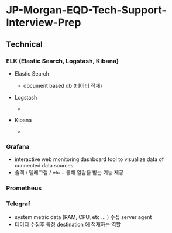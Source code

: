 # JP-Morgan-EQD-Tech-Support-Interview-Prep

## Technical

### ELK (Elastic Search, Logstash, Kibana)

- Elastic Search

  - document based db (데이터 적재)

- Logstash

  -

- Kibana

  -

### Grafana

- interactive web monitoring dashboard tool to visualize data of connected data sources
- 슬랙 / 텔레그램 / etc .. 통해 알람을 받는 기능 제공

### Prometheus

### Telegraf

- system metric data (RAM, CPU, etc ... ) 수집 server agent
- 데이터 수집후 특정 destination 에 적재하는 역할
